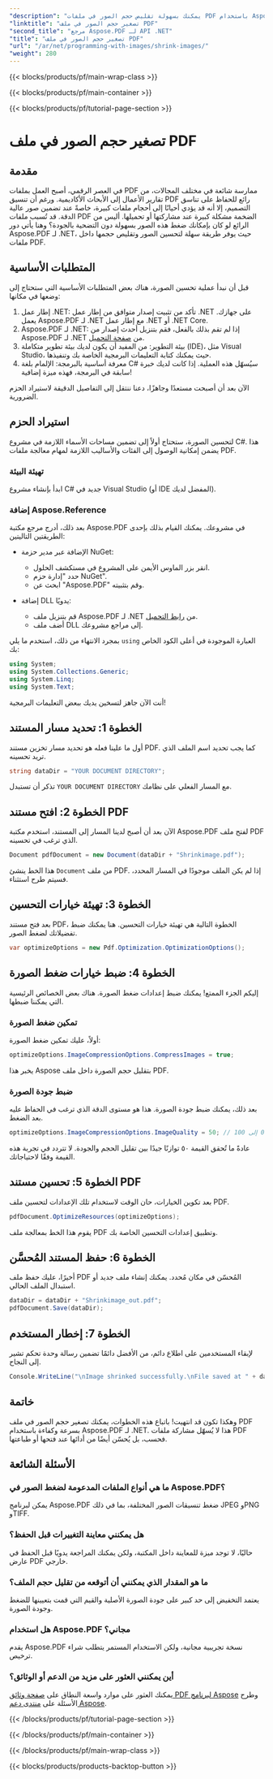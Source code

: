 ```yaml
---
"description": "يمكنك بسهولة تقليص حجم الصور في ملفات PDF باستخدام Aspose.PDF لـ .NET من خلال هذا الدليل خطوة بخطوة، مما يضمن أحجام ملفات أصغر مع الحفاظ على الجودة."
"linktitle": "تصغير حجم الصور في ملف PDF"
"second_title": "مرجع Aspose.PDF لـ API .NET"
"title": "تصغير حجم الصور في ملف PDF"
"url": "/ar/net/programming-with-images/shrink-images/"
"weight": 280
---
```


{{< blocks/products/pf/main-wrap-class >}}

{{< blocks/products/pf/main-container >}}

{{< blocks/products/pf/tutorial-page-section >}}

# تصغير حجم الصور في ملف PDF

## مقدمة

في العصر الرقمي، أصبح العمل بملفات PDF ممارسة شائعة في مختلف المجالات، من تقارير الأعمال إلى الأبحاث الأكاديمية. ورغم أن تنسيق PDF رائع للحفاظ على تناسق التصميم، إلا أنه قد يؤدي أحيانًا إلى أحجام ملفات كبيرة، خاصةً عند تضمين صور عالية الدقة. قد تُسبب ملفات PDF الضخمة مشكلة كبيرة عند مشاركتها أو تحميلها. أليس من الرائع لو كان بإمكانك ضغط هذه الصور بسهولة دون التضحية بالجودة؟ وهنا يأتي دور Aspose.PDF لـ .NET، حيث يوفر طريقة سهلة لتحسين الصور وتقليص حجمها داخل ملفات PDF. 

## المتطلبات الأساسية

قبل أن نبدأ عملية تحسين الصورة، هناك بعض المتطلبات الأساسية التي ستحتاج إلى وضعها في مكانها:

1. إطار عمل .NET: تأكد من تثبيت إصدار متوافق من إطار عمل .NET على جهازك. يعمل Aspose.PDF لـ .NET مع إطار عمل .NET أو .NET Core.
2. Aspose.PDF لـ .NET: إذا لم تقم بذلك بالفعل، فقم بتنزيل أحدث إصدار من Aspose.PDF لـ .NET من [صفحة التحميل](https://releases.aspose.com/pdf/net/).
3. بيئة التطوير: من المفيد أن يكون لديك بيئة تطوير متكاملة (IDE)، مثل Visual Studio، حيث يمكنك كتابة التعليمات البرمجية الخاصة بك وتنفيذها.
4. معرفة أساسية بالبرمجة: الإلمام بلغة C# سيُسهّل هذه العملية. إذا كانت لديك خبرة سابقة في البرمجة، فهذه ميزة إضافية!

الآن بعد أن أصبحت مستعدًا وجاهزًا، دعنا ننتقل إلى التفاصيل الدقيقة لاستيراد الحزم الضرورية.

## استيراد الحزم

لتحسين الصورة، ستحتاج أولاً إلى تضمين مساحات الأسماء اللازمة في مشروع C#. هذا يضمن إمكانية الوصول إلى الفئات والأساليب اللازمة لمهام معالجة ملفات PDF.

### تهيئة البيئة

ابدأ بإنشاء مشروع C# جديد في Visual Studio (أو IDE المفضل لديك).

### إضافة Aspose.Reference

بعد ذلك، أدرج مرجع مكتبة Aspose.PDF في مشروعك. يمكنك القيام بذلك بإحدى الطريقتين التاليتين:

- الإضافة عبر مدير حزمة NuGet:
  - انقر بزر الماوس الأيمن على المشروع في مستكشف الحلول.
  - حدد "إدارة حزم NuGet".
  - ابحث عن "Aspose.PDF" وقم بتثبيته.

- إضافة DLL يدويًا:
  - قم بتنزيل ملف Aspose.PDF لـ .NET من [رابط التحميل](https://releases.aspose.com/pdf/net/).
  - أضف ملف DLL إلى مراجع مشروعك.

بمجرد الانتهاء من ذلك، استخدم ما يلي `using` العبارة الموجودة في أعلى الكود الخاص بك:

```csharp
using System;
using System.Collections.Generic;
using System.Linq;
using System.Text;
```

أنت الآن جاهز لتسخين يديك ببعض التعليمات البرمجية!

## الخطوة 1: تحديد مسار المستند

أول ما علينا فعله هو تحديد مسار تخزين مستند PDF. كما يجب تحديد اسم الملف الذي تريد تحسينه.

```csharp
string dataDir = "YOUR DOCUMENT DIRECTORY"; 
```

تذكر أن تستبدل `YOUR DOCUMENT DIRECTORY` مع المسار الفعلي على نظامك.

## الخطوة 2: افتح مستند PDF

الآن بعد أن أصبح لدينا المسار إلى المستند، استخدم مكتبة Aspose.PDF لفتح ملف PDF الذي ترغب في تحسينه.

```csharp
Document pdfDocument = new Document(dataDir + "Shrinkimage.pdf");
```

هذا الخط ينشئ `Document` من ملف PDF. إذا لم يكن الملف موجودًا في المسار المحدد، فسيتم طرح استثناء.

## الخطوة 3: تهيئة خيارات التحسين

بعد فتح مستند PDF، الخطوة التالية هي تهيئة خيارات التحسين. هنا يمكنك ضبط تفضيلاتك لضغط الصور.

```csharp
var optimizeOptions = new Pdf.Optimization.OptimizationOptions();
```

## الخطوة 4: ضبط خيارات ضغط الصورة

إليكم الجزء الممتع! يمكنك ضبط إعدادات ضغط الصورة. هناك بعض الخصائص الرئيسية التي يمكننا ضبطها.

### تمكين ضغط الصورة

أولاً، عليك تمكين ضغط الصورة:

```csharp
optimizeOptions.ImageCompressionOptions.CompressImages = true;
```

يخبر هذا Aspose بتقليل حجم الصورة داخل ملف PDF.

### ضبط جودة الصورة

بعد ذلك، يمكنك ضبط جودة الصورة. هذا هو مستوى الدقة الذي ترغب في الحفاظ عليه بعد الضغط.

```csharp
optimizeOptions.ImageCompressionOptions.ImageQuality = 50; // النطاق من 0 إلى 100
```

عادةً ما تُحقق القيمة ٥٠ توازنًا جيدًا بين تقليل الحجم والجودة. لا تتردد في تجربة هذه القيمة وفقًا لاحتياجاتك.

## الخطوة 5: تحسين مستند PDF

بعد تكوين الخيارات، حان الوقت لاستخدام تلك الإعدادات لتحسين ملف PDF.

```csharp
pdfDocument.OptimizeResources(optimizeOptions);
```

يقوم هذا الخط بمعالجة ملف PDF وتطبيق إعدادات التحسين الخاصة بك.

## الخطوة 6: حفظ المستند المُحسَّن

أخيرًا، عليك حفظ ملف PDF المُحسّن في مكان مُحدد. يمكنك إنشاء ملف جديد أو استبدال الملف الحالي.

```csharp
dataDir = dataDir + "Shrinkimage_out.pdf"; 
pdfDocument.Save(dataDir);
```

## الخطوة 7: إخطار المستخدم

لإبقاء المستخدمين على اطلاع دائم، من الأفضل دائمًا تضمين رسالة وحدة تحكم تشير إلى النجاح.

```csharp
Console.WriteLine("\nImage shrinked successfully.\nFile saved at " + dataDir);
```

## خاتمة

وهكذا تكون قد انتهيت! باتباع هذه الخطوات، يمكنك تصغير حجم الصور في ملف PDF بسرعة وكفاءة باستخدام Aspose.PDF لـ .NET. هذا لا يُسهّل مشاركة ملفات PDF فحسب، بل يُحسّن أيضًا من أدائها عند فتحها أو طباعتها.

## الأسئلة الشائعة

### ما هي أنواع الملفات المدعومة لضغط الصور في Aspose.PDF؟  
يمكن لبرنامج Aspose.PDF ضغط تنسيقات الصور المختلفة، بما في ذلك JPEG وPNG وTIFF.

### هل يمكنني معاينة التغييرات قبل الحفظ؟  
حاليًا، لا توجد ميزة للمعاينة داخل المكتبة، ولكن يمكنك المراجعة يدويًا قبل الحفظ في عارض PDF خارجي.

### ما هو المقدار الذي يمكنني أن أتوقعه من تقليل حجم الملف؟  
يعتمد التخفيض إلى حد كبير على جودة الصورة الأصلية والقيم التي قمت بتعيينها للضغط وجودة الصورة.

### هل استخدام Aspose.PDF مجاني؟  
يقدم Aspose.PDF نسخة تجريبية مجانية، ولكن الاستخدام المستمر يتطلب شراء ترخيص.

### أين يمكنني العثور على مزيد من الدعم أو الوثائق؟  
يمكنك العثور على موارد واسعة النطاق على [صفحة وثائق PDF لبرنامج Aspose](https://reference.aspose.com/pdf/net/) وطرح الأسئلة على [منتدى دعم Aspose](https://forum.aspose.com/c/pdf/10).

{{< /blocks/products/pf/tutorial-page-section >}}

{{< /blocks/products/pf/main-container >}}

{{< /blocks/products/pf/main-wrap-class >}}

{{< blocks/products/products-backtop-button >}}